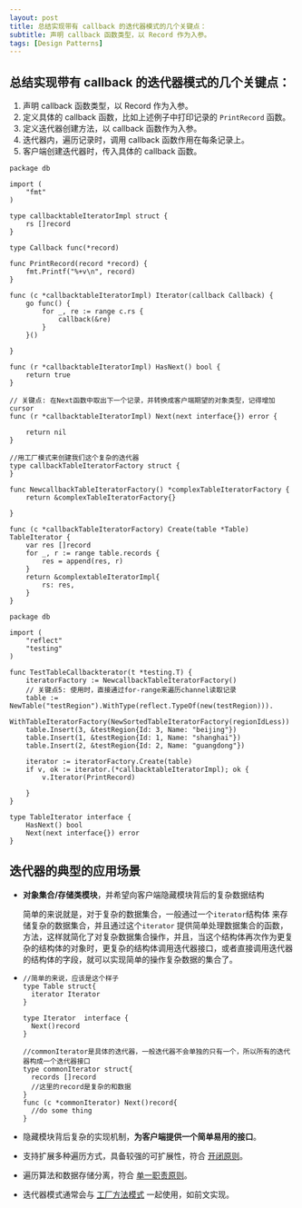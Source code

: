 ```yaml
---
layout: post
title: 总结实现带有 callback 的迭代器模式的几个关键点：
subtitle: 声明 callback 函数类型，以 Record 作为入参。
tags: [Design Patterns]
---
```


## 总结实现带有 callback 的迭代器模式的几个关键点：

1. 声明 callback 函数类型，以 Record 作为入参。
2. 定义具体的 callback 函数，比如上述例子中打印记录的 `PrintRecord` 函数。
3. 定义迭代器创建方法，以 callback 函数作为入参。
4. 迭代器内，遍历记录时，调用 callback 函数作用在每条记录上。
5. 客户端创建迭代器时，传入具体的 callback 函数。

```
package db

import (
	"fmt"
)

type callbacktableIteratorImpl struct {
	rs []record
}

type Callback func(*record)

func PrintRecord(record *record) {
	fmt.Printf("%+v\n", record)
}

func (c *callbacktableIteratorImpl) Iterator(callback Callback) {
	go func() {
		for _, re := range c.rs {
			callback(&re)
		}
	}()

}

func (r *callbacktableIteratorImpl) HasNext() bool {
	return true
}

// 关键点: 在Next函数中取出下一个记录，并转换成客户端期望的对象类型，记得增加cursor
func (r *callbacktableIteratorImpl) Next(next interface{}) error {

	return nil
}

//用工厂模式来创建我们这个复杂的迭代器
type callbackTableIteratorFactory struct {
}

func NewcallbackTableIteratorFactory() *complexTableIteratorFactory {
	return &complexTableIteratorFactory{}

}

func (c *callbackTableIteratorFactory) Create(table *Table) TableIterator {
	var res []record
	for _, r := range table.records {
		res = append(res, r)
	}
	return &complextableIteratorImpl{
		rs: res,
	}
}

```

```
package db

import (
	"reflect"
	"testing"
)

func TestTableCallbackterator(t *testing.T) {
	iteratorFactory := NewcallbackTableIteratorFactory()
	// 关键点5: 使用时，直接通过for-range来遍历channel读取记录
	table := NewTable("testRegion").WithType(reflect.TypeOf(new(testRegion))).
		WithTableIteratorFactory(NewSortedTableIteratorFactory(regionIdLess))
	table.Insert(3, &testRegion{Id: 3, Name: "beijing"})
	table.Insert(1, &testRegion{Id: 1, Name: "shanghai"})
	table.Insert(2, &testRegion{Id: 2, Name: "guangdong"})

	iterator := iteratorFactory.Create(table)
	if v, ok := iterator.(*callbacktableIteratorImpl); ok {
		v.Iterator(PrintRecord)

	}
}

```

```
type TableIterator interface {
	HasNext() bool
	Next(next interface{}) error
}
```

## 迭代器的典型的应用场景

- **对象集合/存储类模块**，并希望向客户端隐藏模块背后的复杂数据结构

  简单的来说就是，对于复杂的数据集合，一般通过一个`iterator`结构体  来存储复杂的数据集合，并且通过这个`iterator` 提供简单处理数据集合的函数，方法，这样就简化了对复杂数据集合操作，并且，当这个结构体再次作为更复杂的结构体的对象时，更复杂的结构体调用迭代器接口，或者直接调用迭代器的结构体的字段，就可以实现简单的操作复杂数据的集合了。

- ```
  //简单的来说，应该是这个样子
  type Table struct{
  	iterator Iterator 
  }
  
  type Iterator  interface {
   	Next()record
  }
  
  //commonIterator是具体的迭代器，一般迭代器不会单独的只有一个，所以所有的迭代器构成一个迭代器接口
  type commonIterator struct{
  	records []record
  	//这里的record是复杂的和数据
  }
  func (c *commonIterator) Next()record{
  	//do some thing
  }
  
  ```

  

- 隐藏模块背后复杂的实现机制，**为客户端提供一个简单易用的接口**。
- 支持扩展多种遍历方式，具备较强的可扩展性，符合 [开闭原则](https://mp.weixin.qq.com/s/s3aD4mK2Aw4v99tbCIe9HA)。
- 遍历算法和数据存储分离，符合 [单一职责原则](https://mp.weixin.qq.com/s/s3aD4mK2Aw4v99tbCIe9HA)。
- 迭代器模式通常会与 [工厂方法模式](https://mp.weixin.qq.com/s/PwHc31ANLDVMNiagtqucZQ) 一起使用，如前文实现。
